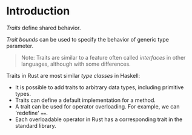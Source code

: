 # Introduction

_Traits_ define shared behavior.

_Trait bounds_ can be used to specify the behavior of generic type parameter.

> Note: Traits are similar to a feature often called _interfaces_ in other
> languages, although with some differences.

Traits in Rust are most similar _type classes_ in Haskell:

- It is possible to add traits to arbitrary data types, including primitive
  types.
- Traits can define a default implementation for a method.
- A trait can be used for operator overloading. For example, we can 'redefine'
  `==`.
- Each overloadable operator in Rust has a corresponding trait in the standard
  library.

